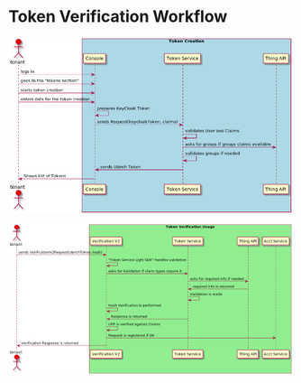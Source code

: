 # Token Verification Workflow

![token creation](assets/token_creation.png)

![token usage](assets/token_usage.png)
